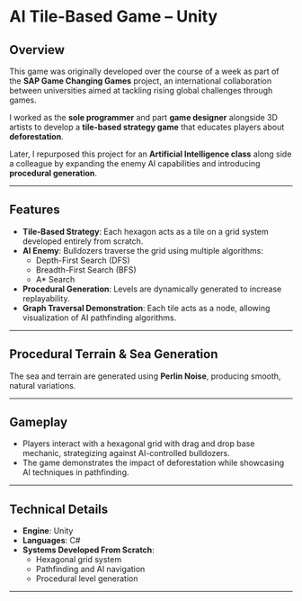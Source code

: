 # AI Tile-Based Game – Unity

## Overview

This game was originally developed over the course of a week as part of the **SAP Game Changing Games** project, an international collaboration between universities aimed at tackling rising global challenges through games.  

I worked as the **sole programmer** and part **game designer** alongside 3D artists to develop a **tile-based strategy game** that educates players about **deforestation**.  

Later, I repurposed this project for an **Artificial Intelligence class** along side a colleague by expanding the enemy AI capabilities and introducing **procedural generation**.

---

## Features

- **Tile-Based Strategy**: Each hexagon acts as a tile on a grid system developed entirely from scratch.  
- **AI Enemy**: Bulldozers traverse the grid using multiple algorithms:
  - Depth-First Search (DFS)
  - Breadth-First Search (BFS)
  - A* Search
- **Procedural Generation**: Levels are dynamically generated to increase replayability.  
- **Graph Traversal Demonstration**: Each tile acts as a node, allowing visualization of AI pathfinding algorithms.  

---

## Procedural Terrain & Sea Generation

The sea and terrain are generated using **Perlin Noise**, producing smooth, natural variations.

---

## Gameplay

- Players interact with a hexagonal grid with drag and drop base mechanic, strategizing against AI-controlled bulldozers.  
- The game demonstrates the impact of deforestation while showcasing AI techniques in pathfinding.  

---

## Technical Details

- **Engine**: Unity  
- **Languages**: C#  
- **Systems Developed From Scratch**:
  - Hexagonal grid system
  - Pathfinding and AI navigation
  - Procedural level generation

---

